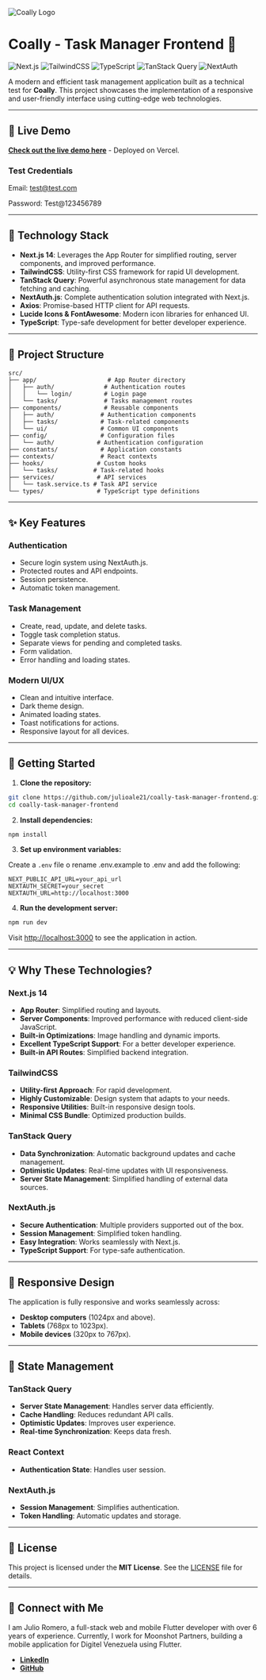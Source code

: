 
![Coally Logo](https://coally.com/wp-content/uploads/2023/09/Horizontal-Version-Principal-1.png)



# Coally - Task Manager Frontend 🚀

![Next.js](https://img.shields.io/badge/Next.js-14-black)
![TailwindCSS](https://img.shields.io/badge/TailwindCSS-3.4-blue)
![TypeScript](https://img.shields.io/badge/TypeScript-5.0-blue)
![TanStack Query](https://img.shields.io/badge/TanStack-Query_v5-red)
![NextAuth](https://img.shields.io/badge/NextAuth-5.0-green)

A modern and efficient task management application built as a technical test for **Coally**. This project showcases the implementation of a responsive and user-friendly interface using cutting-edge web technologies.

---

## 🔗 Live Demo

[**Check out the live demo here**](https://coally-task-manager-frontend-ar4zxlkbj-julioale21s-projects.vercel.app/) - Deployed on Vercel.

### Test Credentials

Email: test@test.com

Password: Test@123456789

---

## 🔧 Technology Stack

- **Next.js 14**: Leverages the App Router for simplified routing, server components, and improved performance.
- **TailwindCSS**: Utility-first CSS framework for rapid UI development.
- **TanStack Query**: Powerful asynchronous state management for data fetching and caching.
- **NextAuth.js**: Complete authentication solution integrated with Next.js.
- **Axios**: Promise-based HTTP client for API requests.
- **Lucide Icons & FontAwesome**: Modern icon libraries for enhanced UI.
- **TypeScript**: Type-safe development for better developer experience.

---

## 📂 Project Structure

```plaintext
src/
├── app/                    # App Router directory
│   ├── auth/              # Authentication routes
│   │   └── login/         # Login page
│   └── tasks/             # Tasks management routes
├── components/            # Reusable components
│   ├── auth/             # Authentication components
│   ├── tasks/            # Task-related components
│   └── ui/               # Common UI components
├── config/               # Configuration files
│   └── auth/            # Authentication configuration
├── constants/            # Application constants
├── contexts/             # React contexts
├── hooks/               # Custom hooks
│   └── tasks/          # Task-related hooks
├── services/            # API services
│   └── task.service.ts # Task API service
└── types/               # TypeScript type definitions
```

---

## ✨ Key Features

### Authentication

- Secure login system using NextAuth.js.
- Protected routes and API endpoints.
- Session persistence.
- Automatic token management.

### Task Management

- Create, read, update, and delete tasks.
- Toggle task completion status.
- Separate views for pending and completed tasks.
- Form validation.
- Error handling and loading states.

### Modern UI/UX

- Clean and intuitive interface.
- Dark theme design.
- Animated loading states.
- Toast notifications for actions.
- Responsive layout for all devices.

---

## 🚀 Getting Started

1. **Clone the repository:**

```bash
git clone https://github.com/julioale21/coally-task-manager-frontend.git
cd coally-task-manager-frontend
```

2. **Install dependencies:**

```bash
npm install
```

3. **Set up environment variables:**

Create a `.env` file o rename .env.example to .env and add the following:

```env
NEXT_PUBLIC_API_URL=your_api_url
NEXTAUTH_SECRET=your_secret
NEXTAUTH_URL=http://localhost:3000
```

4. **Run the development server:**

```bash
npm run dev
```

Visit [http://localhost:3000](http://localhost:3000) to see the application in action.

---

## 💡 Why These Technologies?

### Next.js 14

- **App Router**: Simplified routing and layouts.
- **Server Components**: Improved performance with reduced client-side JavaScript.
- **Built-in Optimizations**: Image handling and dynamic imports.
- **Excellent TypeScript Support**: For a better developer experience.
- **Built-in API Routes**: Simplified backend integration.

### TailwindCSS

- **Utility-first Approach**: For rapid development.
- **Highly Customizable**: Design system that adapts to your needs.
- **Responsive Utilities**: Built-in responsive design tools.
- **Minimal CSS Bundle**: Optimized production builds.

### TanStack Query

- **Data Synchronization**: Automatic background updates and cache management.
- **Optimistic Updates**: Real-time updates with UI responsiveness.
- **Server State Management**: Simplified handling of external data sources.

### NextAuth.js

- **Secure Authentication**: Multiple providers supported out of the box.
- **Session Management**: Simplified token handling.
- **Easy Integration**: Works seamlessly with Next.js.
- **TypeScript Support**: For type-safe authentication.

---

## 📱 Responsive Design

The application is fully responsive and works seamlessly across:

- **Desktop computers** (1024px and above).
- **Tablets** (768px to 1023px).
- **Mobile devices** (320px to 767px).

---

## 🔄 State Management

### TanStack Query

- **Server State Management**: Handles server data efficiently.
- **Cache Handling**: Reduces redundant API calls.
- **Optimistic Updates**: Improves user experience.
- **Real-time Synchronization**: Keeps data fresh.

### React Context

- **Authentication State**: Handles user session.

### NextAuth.js

- **Session Management**: Simplifies authentication.
- **Token Handling**: Automatic updates and storage.

---

## 🔔 License

This project is licensed under the **MIT License**. See the [LICENSE](./LICENSE) file for details.

---

## 🔗 Connect with Me

I am Julio Romero, a full-stack web and mobile Flutter developer with over 6 years of experience. Currently, I work for Moonshot Partners, building a mobile application for Digitel Venezuela using Flutter.

- **[LinkedIn](https://www.linkedin.com)**
- **[GitHub](https://github.com/julioale21)**
